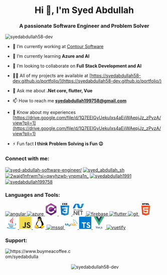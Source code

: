 <h1 align="center">Hi 👋, I'm Syed Abdullah</h1>
<h3 align="center">A passionate Software Engineer and Problem Solver</h3>

<p align="left"> <img src="https://komarev.com/ghpvc/?username=syedabdullah58-dev&label=Profile%20views&color=0e75b6&style=flat" alt="syedabdullah58-dev" /> </p>

- 🔭 I’m currently working at [Contour Software](https://contour-software.com/)

- 🌱 I’m currently learning **Azure and AI**

- 👯 I’m looking to collaborate on **Full Stack Development and AI**

- 👨‍💻 All of my projects are available at [https://syedabdullah58-dev.github.io/portfolio/](https://syedabdullah58-dev.github.io/portfolio/)

- 💬 Ask me about **.Net core, flutter, Vue**

- 📫 How to reach me **syedabdullah199758@gmail.com**

- 📄 Know about my experiences [https://drive.google.com/file/d/1Q7EEIGyUekuIxs4aEiiWAepjJz_zPyzA/view?pli=1](https://drive.google.com/file/d/1Q7EEIGyUekuIxs4aEiiWAepjJz_zPyzA/view?pli=1)

- ⚡ Fun fact **I think Problem Solving is Fun 😉**

<h3 align="left">Connect with me:</h3>
<p align="left">
<a href="https://linkedin.com/in/syed-abdullah-software-engineer/" target="blank"><img align="center" src="https://raw.githubusercontent.com/rahuldkjain/github-profile-readme-generator/master/src/images/icons/Social/linked-in-alt.svg" alt="syed-abdullah-software-engineer/" height="30" width="40" /></a>
<a href="https://instagram.com/syed_abdullah_sh" target="blank"><img align="center" src="https://raw.githubusercontent.com/rahuldkjain/github-profile-readme-generator/master/src/images/icons/Social/instagram.svg" alt="syed_abdullah_sh" height="30" width="40" /></a>
<a href="https://www.youtube.com/c/2wajd1nfrwm?si=qwyhzwb-ynpma1n_" target="blank"><img align="center" src="https://raw.githubusercontent.com/rahuldkjain/github-profile-readme-generator/master/src/images/icons/Social/youtube.svg" alt="2wajd1nfrwm?si=qwyhzwb-ynpma1n_" height="30" width="40" /></a>
<a href="https://www.hackerrank.com/syedabdullah1991" target="blank"><img align="center" src="https://raw.githubusercontent.com/rahuldkjain/github-profile-readme-generator/master/src/images/icons/Social/hackerrank.svg" alt="syedabdullah1991" height="30" width="40" /></a>
<a href="https://www.leetcode.com/syedabdullah199758" target="blank"><img align="center" src="https://raw.githubusercontent.com/rahuldkjain/github-profile-readme-generator/master/src/images/icons/Social/leet-code.svg" alt="syedabdullah199758" height="30" width="40" /></a>
</p>

<h3 align="left">Languages and Tools:</h3>
<p align="left"> <a href="https://angular.io" target="_blank" rel="noreferrer"> <img src="https://angular.io/assets/images/logos/angular/angular.svg" alt="angular" width="40" height="40"/> </a> <a href="https://azure.microsoft.com/en-in/" target="_blank" rel="noreferrer"> <img src="https://www.vectorlogo.zone/logos/microsoft_azure/microsoft_azure-icon.svg" alt="azure" width="40" height="40"/> </a> <a href="https://www.w3schools.com/cs/" target="_blank" rel="noreferrer"> <img src="https://raw.githubusercontent.com/devicons/devicon/master/icons/csharp/csharp-original.svg" alt="csharp" width="40" height="40"/> </a> <a href="https://www.w3schools.com/css/" target="_blank" rel="noreferrer"> <img src="https://raw.githubusercontent.com/devicons/devicon/master/icons/css3/css3-original-wordmark.svg" alt="css3" width="40" height="40"/> </a> <a href="https://dotnet.microsoft.com/" target="_blank" rel="noreferrer"> <img src="https://raw.githubusercontent.com/devicons/devicon/master/icons/dot-net/dot-net-original-wordmark.svg" alt="dotnet" width="40" height="40"/> </a> <a href="https://firebase.google.com/" target="_blank" rel="noreferrer"> <img src="https://www.vectorlogo.zone/logos/firebase/firebase-icon.svg" alt="firebase" width="40" height="40"/> </a> <a href="https://flutter.dev" target="_blank" rel="noreferrer"> <img src="https://www.vectorlogo.zone/logos/flutterio/flutterio-icon.svg" alt="flutter" width="40" height="40"/> </a> <a href="https://git-scm.com/" target="_blank" rel="noreferrer"> <img src="https://www.vectorlogo.zone/logos/git-scm/git-scm-icon.svg" alt="git" width="40" height="40"/> </a> <a href="https://www.w3.org/html/" target="_blank" rel="noreferrer"> <img src="https://raw.githubusercontent.com/devicons/devicon/master/icons/html5/html5-original-wordmark.svg" alt="html5" width="40" height="40"/> </a> <a href="https://www.java.com" target="_blank" rel="noreferrer"> <img src="https://raw.githubusercontent.com/devicons/devicon/master/icons/java/java-original.svg" alt="java" width="40" height="40"/> </a> <a href="https://developer.mozilla.org/en-US/docs/Web/JavaScript" target="_blank" rel="noreferrer"> <img src="https://raw.githubusercontent.com/devicons/devicon/master/icons/javascript/javascript-original.svg" alt="javascript" width="40" height="40"/> </a> <a href="https://www.linux.org/" target="_blank" rel="noreferrer"> <img src="https://raw.githubusercontent.com/devicons/devicon/master/icons/linux/linux-original.svg" alt="linux" width="40" height="40"/> </a> <a href="https://www.microsoft.com/en-us/sql-server" target="_blank" rel="noreferrer"> <img src="https://www.svgrepo.com/show/303229/microsoft-sql-server-logo.svg" alt="mssql" width="40" height="40"/> </a> <a href="https://www.mysql.com/" target="_blank" rel="noreferrer"> <img src="https://raw.githubusercontent.com/devicons/devicon/master/icons/mysql/mysql-original-wordmark.svg" alt="mysql" width="40" height="40"/> </a> <a href="https://www.typescriptlang.org/" target="_blank" rel="noreferrer"> <img src="https://raw.githubusercontent.com/devicons/devicon/master/icons/typescript/typescript-original.svg" alt="typescript" width="40" height="40"/> </a> <a href="https://vuejs.org/" target="_blank" rel="noreferrer"> <img src="https://raw.githubusercontent.com/devicons/devicon/master/icons/vuejs/vuejs-original-wordmark.svg" alt="vuejs" width="40" height="40"/> </a> <a href="https://vuetifyjs.com/en/" target="_blank" rel="noreferrer"> <img src="https://bestofjs.org/logos/vuetify.svg" alt="vuetify" width="40" height="40"/> </a> </p>

<h3 align="left">Support:</h3>
<p><a href="https://www.buymeacoffee.com/https://www.buymeacoffee.com/syedabdulla"> <img align="left" src="https://cdn.buymeacoffee.com/buttons/v2/default-yellow.png" height="50" width="210" alt="https://www.buymeacoffee.com/syedabdulla" /></a></p><br><br>

<p><img align="center" src="https://github-readme-stats.vercel.app/api/top-langs?username=syedabdullah58-dev&show_icons=true&locale=en&layout=compact" alt="syedabdullah58-dev" /></p>
